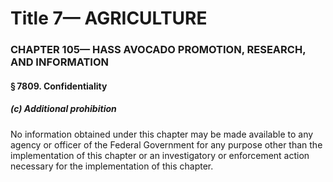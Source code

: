 
# Title 7— AGRICULTURE
### CHAPTER 105— HASS AVOCADO PROMOTION, RESEARCH, AND INFORMATION
#### § 7809. Confidentiality
##### (c) Additional prohibition

No information obtained under this chapter may be made available to any agency or officer of the Federal Government for any purpose other than the implementation of this chapter or an investigatory or enforcement action necessary for the implementation of this chapter.
